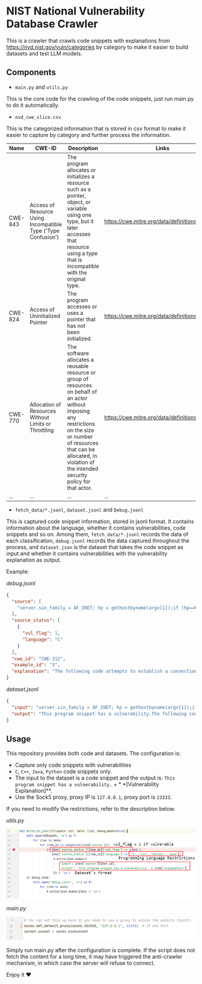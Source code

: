 # NIST National Vulnerability Database Crawler

This is a crawler that crawls code snippets with explanations from https://nvd.nist.gov/vuln/categories by category
to make it easier to build datasets and test LLM models.

## Components

- `main.py` and `utils.py`

This is the core code for the crawling of the code snippets, just run main.py to do it automatically.

- `nvd_cwe_slice.csv`

This is the categorized information that is stored in csv format to make it easier to capture by category and further
process the information.

| Name    | CWE-ID                                                        | Description                                                                                                                                                                                                                                        | Links                                           |
|---------|---------------------------------------------------------------|----------------------------------------------------------------------------------------------------------------------------------------------------------------------------------------------------------------------------------------------------|-------------------------------------------------|
| CWE-843 | Access of Resource Using Incompatible Type ('Type Confusion') | The program allocates or initializes a resource such as a pointer,  object, or variable using one type, but it later accesses that resource using  a type that is incompatible with the original type.                                             | https://cwe.mitre.org/data/definitions/843.html |
| CWE-824 | Access of Uninitialized Pointer                               | The program accesses or uses a pointer that has not been initialized.                                                                                                                                                                              | https://cwe.mitre.org/data/definitions/824.html |
| CWE-770 | Allocation of Resources Without Limits or Throttling          | The software allocates a reusable resource or group of resources on  behalf of an actor without imposing any restrictions on the size or number of  resources that can be allocated, in violation of the intended security policy  for that actor. | https://cwe.mitre.org/data/definitions/770.html |
| ...     | ...                                                           | ...                                                                                                                                                                                                                                                | ...                                             |

- `fetch_data/*.jsonl`, `dataset.jsonl` and `Debug.jsonl`

This is captured code snippet information, stored in jsonl format. It contains information about the language, whether
it contains vulnerabilities, code snippets and so on. Among them, `fetch_data/*.jsonl` records the data of each
classification, `debug.jsonl` records the data captured throughout the process, and `dataset.json` is the dataset that
takes the code snippet as input and whether it contains vulnerabilities with the vulnerability explanation as output.

Example:

*debug.jsonl*

```json
{
  "source": [
    "server.sin_family = AF_INET; hp = gethostbyname(argv[1]);if (hp==NULL) error(\"Unknown host\");memcpy( (char *)&server.sin_addr,(char *)hp->h_addr,hp->h_length);if (argc < 3) port = 80;else port = (unsigned short)atoi(argv[3]);server.sin_port = htons(port);if (connect(sock, (struct sockaddr *)&server, sizeof server) < 0) error(\"Connecting\");...while ((n=read(sock,buffer,BUFSIZE-1))!=-1) {\n\nwrite(dfd,password_buffer,n);..."
  ],
  "source_status": [
    {
      "vul_flag": 1,
      "language": "C"
    }
  ],
  "cwe_id": "CWE-312",
  "example_id": "3",
  "explanation": "The following code attempts to establish a connection, read in a password, then store it to a buffer.While successful, the program does not encrypt the data before writing it to a buffer, possibly exposing it to unauthorized actors."
}
```

*dataset.jsonl*

```json
{
  "input": "server.sin_family = AF_INET; hp = gethostbyname(argv[1]);if (hp==NULL) error(\"Unknown host\");memcpy( (char *)&server.sin_addr,(char *)hp->h_addr,hp->h_length);if (argc < 3) port = 80;else port = (unsigned short)atoi(argv[3]);server.sin_port = htons(port);if (connect(sock, (struct sockaddr *)&server, sizeof server) < 0) error(\"Connecting\");...while ((n=read(sock,buffer,BUFSIZE-1))!=-1) {\n\nwrite(dfd,password_buffer,n);...",
  "output": "This program snippet has a vulnerability.The following code attempts to establish a connection, read in a password, then store it to a buffer.While successful, the program does not encrypt the data before writing it to a buffer, possibly exposing it to unauthorized actors."
}
```

## Usage

This repository provides both code and datasets. The configuration is:

- Capture only code snippets with vulnerabilities
- `C`, `C++`, `Java`, `Python` code snippets only.
- The input to the dataset is a code snippet and the output is: `This program snippet has a vulnerability.` + *
  *[Vulnerability Explanation]**.
- Use the Sock5 proxy, proxy IP is `127.0.0.1`, proxy port is `23333`.

If you need to modify the restrictions, refer to the description below.

*utils.py*

![img.png](img/img1.png)

*main.py*

![img.png](img/img2.png)

Simply run main.py after the configuration is complete. If the script does not fetch the content for a long time, it may
have triggered the anti-crawler mechanism, in which case the server will refuse to connect.

Enjoy it ❤